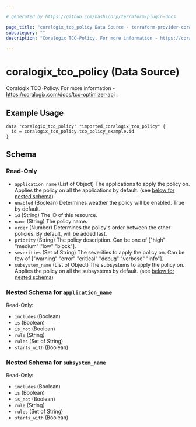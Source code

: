 ```yaml
---

# generated by https://github.com/hashicorp/terraform-plugin-docs

page_title: "coralogix_tco_policy Data Source - terraform-provider-coralogix"
subcategory: ""
description: "Coralogix TCO-Policy. For more information - https://coralogix.com/docs/tco-optimizer-api ."

---
```


# coralogix_tco_policy (Data Source)

Coralogix TCO-Policy. For more information - https://coralogix.com/docs/tco-optimizer-api .

## Example Usage

```hcl
data "coralogix_tco_policy" "imported_coralogix_tco_policy" {
  id = coralogix_tco_policy.tco_policy_example.id
}
```

<!-- schema generated by tfplugindocs -->

## Schema

### Read-Only

- `application_name` (List of Object) The applications to apply the policy on. Applies the policy on all the
  applications by default. (see [below for nested schema](#nestedatt--application_name))
- `enabled` (Boolean) Determines weather the policy will be enabled. True by default.
- `id` (String) The ID of this resource.
- `name` (String) The policy name.
- `order` (Number) Determines the policy's order between the other policies. By default, will be added last.
- `priority` (String) The policy description. Can be one of ["high" "medium" "low" "block"].
- `severities` (Set of String) The severities to apply the policy on. Can be few
  of ["warning" "error" "critical" "debug" "verbose" "info"].
- `subsystem_name` (List of Object) The subsystems to apply the policy on. Applies the policy on all the subsystems by
  default. (see [below for nested schema](#nestedatt--subsystem_name))

<a id="nestedatt--application_name"></a>

### Nested Schema for `application_name`

Read-Only:

- `includes` (Boolean)
- `is` (Boolean)
- `is_not` (Boolean)
- `rule` (String)
- `rules` (Set of String)
- `starts_with` (Boolean)

<a id="nestedatt--subsystem_name"></a>

### Nested Schema for `subsystem_name`

Read-Only:

- `includes` (Boolean)
- `is` (Boolean)
- `is_not` (Boolean)
- `rule` (String)
- `rules` (Set of String)
- `starts_with` (Boolean)


